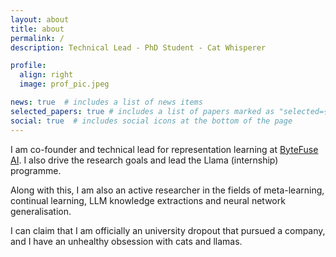 ```yaml
---
layout: about
title: about
permalink: /
description: Technical Lead - PhD Student - Cat Whisperer

profile:
  align: right
  image: prof_pic.jpeg

news: true  # includes a list of news items
selected_papers: true # includes a list of papers marked as "selected={true}"
social: true  # includes social icons at the bottom of the page
---
```

I am co-founder and technical lead for representation learning at [ByteFuse AI](https://bytefuse.ai). I also drive the research goals and lead the Llama (internship) programme.

Along with this, I am also an active researcher in the fields of meta-learning, continual learning, LLM knowledge extractions and neural network generalisation. 

 I can claim that I am officially an university dropout that pursued a company, and I have an unhealthy obsession with cats and llamas.